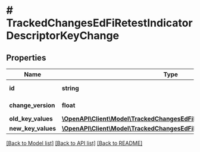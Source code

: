 # # TrackedChangesEdFiRetestIndicatorDescriptorKeyChange

## Properties

Name | Type | Description | Notes
------------ | ------------- | ------------- | -------------
**id** | **string** | Resource identifier | [optional]
**change_version** | **float** | Change version | [optional]
**old_key_values** | [**\OpenAPI\Client\Model\TrackedChangesEdFiRetestIndicatorDescriptorKey**](TrackedChangesEdFiRetestIndicatorDescriptorKey.md) |  | [optional]
**new_key_values** | [**\OpenAPI\Client\Model\TrackedChangesEdFiRetestIndicatorDescriptorKey**](TrackedChangesEdFiRetestIndicatorDescriptorKey.md) |  | [optional]

[[Back to Model list]](../../README.md#models) [[Back to API list]](../../README.md#endpoints) [[Back to README]](../../README.md)
